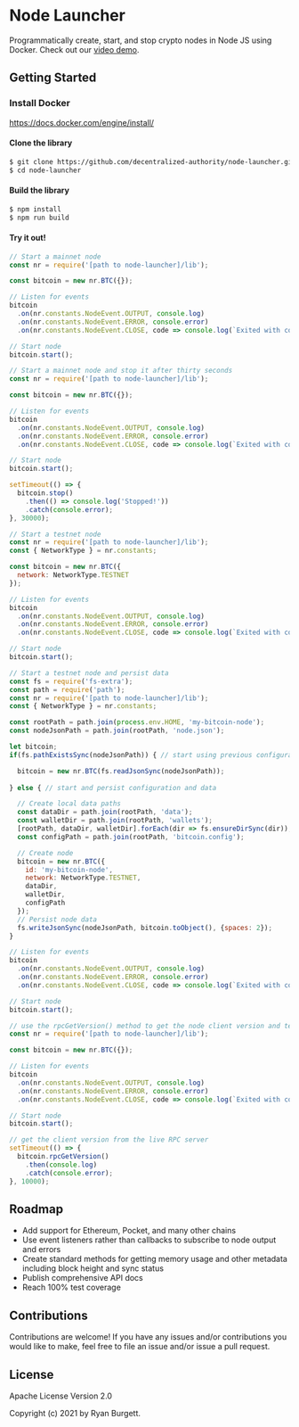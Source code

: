 # Node Launcher
Programmatically create, start, and stop crypto nodes in Node JS using Docker. Check out our [video demo](https://www.youtube.com/watch?v=T9Lm0iShA0I).

## Getting Started

### Install Docker
https://docs.docker.com/engine/install/

#### Clone the library
```bash
$ git clone https://github.com/decentralized-authority/node-launcher.git
$ cd node-launcher
```

#### Build the library
```bash
$ npm install
$ npm run build
```

#### Try it out!
```js
// Start a mainnet node
const nr = require('[path to node-launcher]/lib');

const bitcoin = new nr.BTC({});

// Listen for events
bitcoin
  .on(nr.constants.NodeEvent.OUTPUT, console.log)
  .on(nr.constants.NodeEvent.ERROR, console.error)
  .on(nr.constants.NodeEvent.CLOSE, code => console.log(`Exited with code ${code}.`));

// Start node
bitcoin.start();
```

```js
// Start a mainnet node and stop it after thirty seconds
const nr = require('[path to node-launcher]/lib');

const bitcoin = new nr.BTC({});

// Listen for events
bitcoin
  .on(nr.constants.NodeEvent.OUTPUT, console.log)
  .on(nr.constants.NodeEvent.ERROR, console.error)
  .on(nr.constants.NodeEvent.CLOSE, code => console.log(`Exited with code ${code}.`));

// Start node
bitcoin.start();

setTimeout(() => {
  bitcoin.stop()
    .then(() => console.log('Stopped!'))
    .catch(console.error);
}, 30000);
```

```js
// Start a testnet node
const nr = require('[path to node-launcher]/lib');
const { NetworkType } = nr.constants;

const bitcoin = new nr.BTC({
  network: NetworkType.TESTNET
});

// Listen for events
bitcoin
  .on(nr.constants.NodeEvent.OUTPUT, console.log)
  .on(nr.constants.NodeEvent.ERROR, console.error)
  .on(nr.constants.NodeEvent.CLOSE, code => console.log(`Exited with code ${code}.`));

// Start node
bitcoin.start();
```

```js
// Start a testnet node and persist data
const fs = require('fs-extra');
const path = require('path');
const nr = require('[path to node-launcher]/lib');
const { NetworkType } = nr.constants;

const rootPath = path.join(process.env.HOME, 'my-bitcoin-node');
const nodeJsonPath = path.join(rootPath, 'node.json');

let bitcoin;
if(fs.pathExistsSync(nodeJsonPath)) { // start using previous configuration and data

  bitcoin = new nr.BTC(fs.readJsonSync(nodeJsonPath));
  
} else { // start and persist configuration and data

  // Create local data paths
  const dataDir = path.join(rootPath, 'data');
  const walletDir = path.join(rootPath, 'wallets');
  [rootPath, dataDir, walletDir].forEach(dir => fs.ensureDirSync(dir));
  const configPath = path.join(rootPath, 'bitcoin.config');

  // Create node
  bitcoin = new nr.BTC({
    id: 'my-bitcoin-node',
    network: NetworkType.TESTNET,
    dataDir,
    walletDir,
    configPath
  });
  // Persist node data
  fs.writeJsonSync(nodeJsonPath, bitcoin.toObject(), {spaces: 2});
}

// Listen for events
bitcoin
  .on(nr.constants.NodeEvent.OUTPUT, console.log)
  .on(nr.constants.NodeEvent.ERROR, console.error)
  .on(nr.constants.NodeEvent.CLOSE, code => console.log(`Exited with code ${code}.`));

// Start node
bitcoin.start();
```

```js
// use the rpcGetVersion() method to get the node client version and test that the RPC server is live
const nr = require('[path to node-launcher]/lib');

const bitcoin = new nr.BTC({});

// Listen for events
bitcoin
  .on(nr.constants.NodeEvent.OUTPUT, console.log)
  .on(nr.constants.NodeEvent.ERROR, console.error)
  .on(nr.constants.NodeEvent.CLOSE, code => console.log(`Exited with code ${code}.`));

// Start node
bitcoin.start();

// get the client version from the live RPC server
setTimeout(() => {
  bitcoin.rpcGetVersion()
    .then(console.log)
    .catch(console.error);
}, 10000);
```

## Roadmap
* Add support for Ethereum, Pocket, and many other chains
* Use event listeners rather than callbacks to subscribe to node output and errors
* Create standard methods for getting memory usage and other metadata including block height and sync status
* Publish comprehensive API docs
* Reach 100% test coverage

## Contributions
Contributions are welcome! If you have any issues and/or contributions you would like to make, feel free to file an issue and/or issue a pull request.

## License
Apache License Version 2.0

Copyright (c) 2021 by Ryan Burgett.
